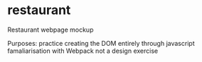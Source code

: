 # restaurant
Restaurant webpage mockup

Purposes:
practice creating the DOM entirely through javascript
famaliarisation with Webpack
not a design exercise